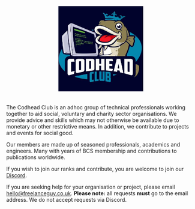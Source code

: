 <div align="center">
<img style="width:45%" src="https://github.com/CodheadClub/.github/blob/master/profile/imgs/tcclogo.jpg?raw=true" />
</div>

<br>

The Codhead Club is an adhoc group of technical professionals working together to aid social, voluntary and charity sector organisations. We provide advice and skills which may not otherwise be available due to monetary or other restrictive means. In addition, we contribute to projects and events for social good.

Our members are made up of seasoned professionals, academics and engineers. Many with years of BCS membership and contributions to publications worldwide.

If you wish to join our ranks and contribute, you are welcome to join our [Discord](https://discord.gg/DmHbB2PpVn).

If you are seeking help for your organisation or project, please email hello@freelanceguy.co.uk. **Please note:** all requests **must** go to the email address. We do not accept requests via Discord.